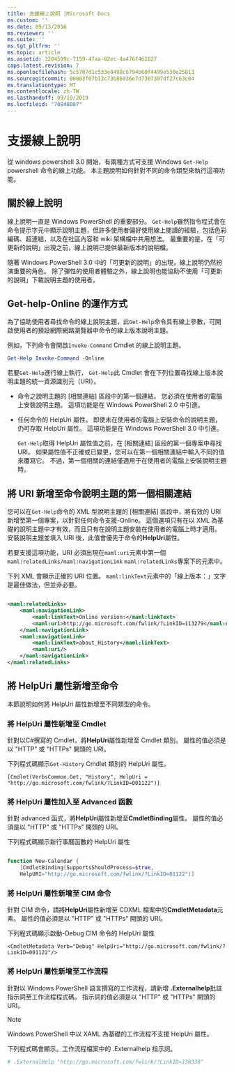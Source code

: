 ```yaml
---
title: 支援線上說明 |Microsoft Docs
ms.custom: ''
ms.date: 09/13/2016
ms.reviewer: ''
ms.suite: ''
ms.tgt_pltfrm: ''
ms.topic: article
ms.assetid: 3204599c-7159-47aa-82ec-4a476f461027
caps.latest.revision: 7
ms.openlocfilehash: 5c5707d1c533e0498c6794b60f4499e530e25813
ms.sourcegitcommit: 00083f07b13c73b86936e7d7307397df27c63c04
ms.translationtype: MT
ms.contentlocale: zh-TW
ms.lasthandoff: 09/10/2019
ms.locfileid: "70848087"
---
```

# <a name="supporting-online-help"></a>支援線上說明

從 windows powershell 3.0 開始，有兩種方式可支援 Windows `Get-Help` powershell 命令的線上功能。 本主題說明如何針對不同的命令類型來執行這項功能。

## <a name="about-online-help"></a>關於線上說明

線上說明一直是 Windows PowerShell 的重要部分。 `Get-Help`雖然指令程式會在命令提示字元中顯示說明主題，但許多使用者偏好使用線上閱讀的經驗，包括色彩編碼、超連結，以及在社區內容和 wiki 架構檔中共用想法。 最重要的是，在「可更新的說明」出現之前，線上說明已提供最新版本的說明檔。

隨著 Windows PowerShell 3.0 中的「可更新的說明」的出現，線上說明仍然扮演重要的角色。 除了彈性的使用者體驗之外，線上說明也能協助不使用「可更新的說明」下載說明主題的使用者。

## <a name="how-get-help--online-works"></a>Get-help-Online 的運作方式

為了協助使用者尋找命令的線上說明主題，此`Get-Help`命令具有線上參數，可開啟使用者的預設網際網路瀏覽器中命令的線上版本說明主題。

例如，下列命令會開啟`Invoke-Command` Cmdlet 的線上說明主題。

```powershell
Get-Help Invoke-Command -Online
```

若要`Get-Help`進行線上執行， `Get-Help`此 Cmdlet 會在下列位置尋找線上版本說明主題的統一資源識別元（URI）。

- 命令之說明主題的 [相關連結] 區段中的第一個連結。 您必須在使用者的電腦上安裝說明主題。 這項功能是在 Windows PowerShell 2.0 中引進。

- 任何命令的 HelpUri 屬性。 即使未在使用者的電腦上安裝命令的說明主題，仍可存取 HelpUri 屬性。 這項功能是在 Windows PowerShell 3.0 中引進。

  `Get-Help`取得 HelpUri 屬性值之前，在 [相關連結] 區段的第一個專案中尋找 URI。 如果屬性值不正確或已變更，您可以在第一個相關連結中輸入不同的值來覆寫它。 不過，第一個相關的連結僅適用于在使用者的電腦上安裝說明主題時。

## <a name="adding-a-uri-to-the-first-related-link-of-a-command-help-topic"></a>將 URI 新增至命令說明主題的第一個相關連結

您可以在`Get-Help`命令的 XML 型說明主題的 [相關連結] 區段中，將有效的 URI 新增至第一個專案，以針對任何命令支援-Online。 這個選項只有在以 XML 為基礎的說明主題中才有效，而且只有在說明主題安裝在使用者的電腦上時才適用。 安裝說明主題並填入 URI 後，此值會優先于命令的**HelpUri**屬性。

若要支援這項功能，URI 必須出現在`maml:uri`元素中第一個`maml:relatedLinks/maml:navigationLink` `maml:relatedLinks`專案下的元素中。

下列 XML 會顯示正確的 URI 位置。 `maml:linkText`元素中的「線上版本：」文字是最佳做法，但並非必要。

```xml

<maml:relatedLinks>
    <maml:navigationLink>
        <maml:linkText>Online version:</maml:linkText>
        <maml:uri>http://go.microsoft.com/fwlink/?LinkID=113279</maml:uri>
    </maml:navigationLink>
    <maml:navigationLink>
        <maml:linkText>about_History</maml:linkText>
        <maml:uri/>
    </maml:navigationLink>
</maml:relatedLinks>
```

## <a name="adding-the-helpuri-property-to-a-command"></a>將 HelpUri 屬性新增至命令

本節說明如何將 HelpUri 屬性新增至不同類型的命令。

### <a name="adding-a-helpuri-property-to-a-cmdlet"></a>將 HelpUri 屬性新增至 Cmdlet

針對以C#撰寫的 Cmdlet，將**HelpUri**屬性新增至 Cmdlet 類別。 屬性的值必須是以 "HTTP" 或 "HTTPs" 開頭的 URI。

下列程式碼顯示`Get-History` Cmdlet 類別的 HelpUri 屬性。

```
[Cmdlet(VerbsCommon.Get, "History", HelpUri = "http://go.microsoft.com/fwlink/?LinkID=001122")]
```

### <a name="adding-a-helpuri-property-to-an-advanced-function"></a>將 HelpUri 屬性加入至 Advanced 函數

針對 advanced 函式，將**HelpUri**屬性新增至**CmdletBinding**屬性。 屬性的值必須是以 "HTTP" 或 "HTTPs" 開頭的 URI。

下列程式碼顯示新行事曆函數的 HelpUri 屬性

```powershell

function New-Calendar {
    [CmdletBinding(SupportsShouldProcess=$true,
    HelpURI="http://go.microsoft.com/fwlink/?LinkID=01122")]
```

### <a name="adding-a-helpuri-attribute-to-a-cim-command"></a>將 HelpUri 屬性新增至 CIM 命令

針對 CIM 命令，請將**HelpUri**屬性新增至 CDXML 檔案中的**CmdletMetadata**元素。 屬性的值必須是以 "HTTP" 或 "HTTPs" 開頭的 URI。

下列程式碼顯示啟動-Debug CIM 命令的 HelpUri 屬性

```
<CmdletMetadata Verb="Debug" HelpUri="http://go.microsoft.com/fwlink/?LinkID=001122"/>
```

### <a name="adding-a-helpuri-attribute-to-a-workflow"></a>將 HelpUri 屬性新增至工作流程

針對以 Windows PowerShell 語言撰寫的工作流程，請新增 **.Externalhelp**批註指示詞至工作流程程式碼。 指示詞的值必須是以 "HTTP" 或 "HTTPs" 開頭的 URI。

> [!NOTE]
> Windows PowerShell 中以 XAML 為基礎的工作流程不支援 HelpUri 屬性。

下列程式碼會顯示。工作流程檔案中的 .Externalhelp 指示詞。

```powershell
# .ExternalHelp "http://go.microsoft.com/fwlink/?LinkID=138338"
```